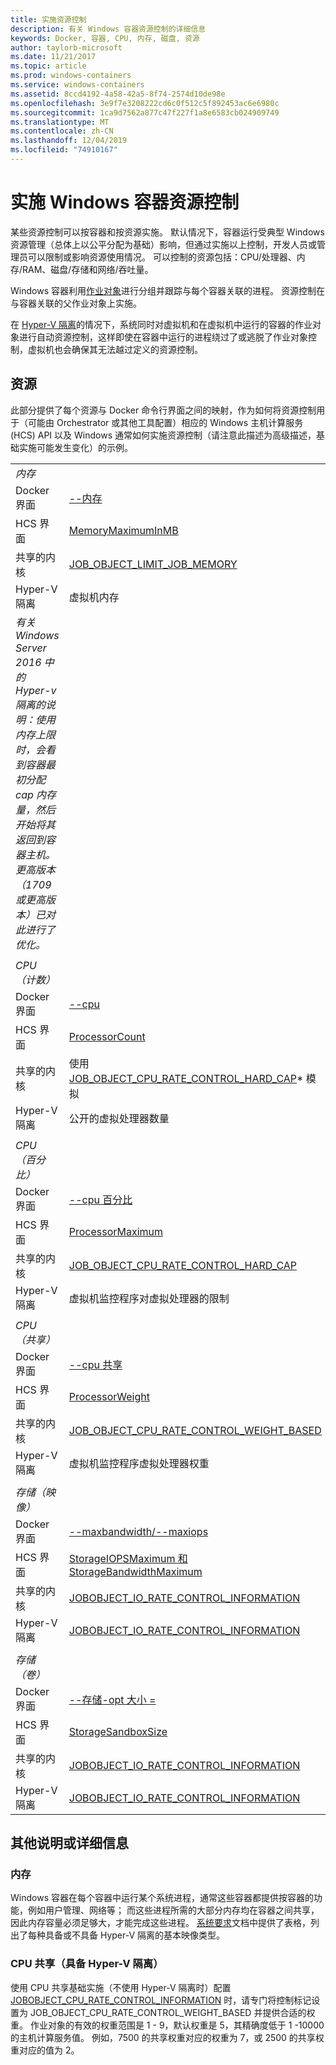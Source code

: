 ```yaml
---
title: 实施资源控制
description: 有关 Windows 容器资源控制的详细信息
keywords: Docker, 容器, CPU, 内存, 磁盘, 资源
author: taylorb-microsoft
ms.date: 11/21/2017
ms.topic: article
ms.prod: windows-containers
ms.service: windows-containers
ms.assetid: 8ccd4192-4a58-42a5-8f74-2574d10de98e
ms.openlocfilehash: 3e9f7e3208222cd6c0f512c5f892453ac6e6980c
ms.sourcegitcommit: 1ca9d7562a877c47f227f1a8e6583cb024909749
ms.translationtype: MT
ms.contentlocale: zh-CN
ms.lasthandoff: 12/04/2019
ms.locfileid: "74910167"
---
```

# <a name="implementing-resource-controls-for-windows-containers"></a>实施 Windows 容器资源控制
某些资源控制可以按容器和按资源实施。  默认情况下，容器运行受典型 Windows 资源管理（总体上以公平分配为基础）影响，但通过实施以上控制，开发人员或管理员可以限制或影响资源使用情况。  可以控制的资源包括：CPU/处理器、内存/RAM、磁盘/存储和网络/吞吐量。

Windows 容器利用[作业对象](https://docs.microsoft.com/windows/desktop/ProcThread/job-objects)进行分组并跟踪与每个容器关联的进程。  资源控制在与容器关联的父作业对象上实施。 

在 [Hyper-V 隔离](./hyperv-container.md)的情况下，系统同时对虚拟机和在虚拟机中运行的容器的作业对象进行自动资源控制，这样即使在容器中运行的进程绕过了或逃脱了作业对象控制，虚拟机也会确保其无法越过定义的资源控制。

## <a name="resources"></a>资源
此部分提供了每个资源与 Docker 命令行界面之间的映射，作为如何将资源控制用于（可能由 Orchestrator 或其他工具配置）相应的 Windows 主机计算服务 (HCS) API 以及 Windows 通常如何实施资源控制（请注意此描述为高级描述，基础实施可能发生变化）的示例。

|  | |
| ----- | ------|
| *内存* ||
| Docker 界面 | [--内存](https://docs.docker.com/engine/admin/resource_constraints/#memory) |
| HCS 界面 | [MemoryMaximumInMB](https://github.com/Microsoft/hcsshim/blob/b144c605002d4086146ca1c15c79e56bfaadc2a7/interface.go#L67) |
| 共享的内核 | [JOB_OBJECT_LIMIT_JOB_MEMORY](https://docs.microsoft.com/windows/desktop/api/winnt/ns-winnt-_jobobject_basic_limit_information) |
| Hyper-V 隔离 | 虚拟机内存 |
| _有关 Windows Server 2016 中的 Hyper-v 隔离的说明：使用内存上限时，会看到容器最初分配 cap 内存量，然后开始将其返回到容器主机。 更高版本（1709或更高版本）已对此进行了优化。_ |
| ||
| *CPU （计数）* ||
| Docker 界面 | [--cpu](https://docs.docker.com/engine/admin/resource_constraints/#cpu) |
| HCS 界面 | [ProcessorCount](https://github.com/Microsoft/hcsshim/blob/b144c605002d4086146ca1c15c79e56bfaadc2a7/interface.go#L67) |
| 共享的内核 | 使用 [JOB_OBJECT_CPU_RATE_CONTROL_HARD_CAP](https://docs.microsoft.com/windows/desktop/api/winnt/ns-winnt-_jobobject_cpu_rate_control_information)* 模拟 |
| Hyper-V 隔离 | 公开的虚拟处理器数量 |
| ||
| *CPU （百分比）* ||
| Docker 界面 | [--cpu 百分比](https://docs.docker.com/engine/admin/resource_constraints/#cpu) |
| HCS 界面 | [ProcessorMaximum](https://github.com/Microsoft/hcsshim/blob/b144c605002d4086146ca1c15c79e56bfaadc2a7/interface.go#L67) |
| 共享的内核 | [JOB_OBJECT_CPU_RATE_CONTROL_HARD_CAP](https://docs.microsoft.com/windows/desktop/api/winnt/ns-winnt-_jobobject_cpu_rate_control_information) |
| Hyper-V 隔离 | 虚拟机监控程序对虚拟处理器的限制 |
| ||
| *CPU （共享）* ||
| Docker 界面 | [--cpu 共享](https://docs.docker.com/engine/admin/resource_constraints/#cpu) |
| HCS 界面 | [ProcessorWeight](https://github.com/Microsoft/hcsshim/blob/b144c605002d4086146ca1c15c79e56bfaadc2a7/interface.go#L67) |
| 共享的内核 | [JOB_OBJECT_CPU_RATE_CONTROL_WEIGHT_BASED](https://docs.microsoft.com/windows/desktop/api/winnt/ns-winnt-_jobobject_cpu_rate_control_information) |
| Hyper-V 隔离 | 虚拟机监控程序虚拟处理器权重 |
| ||
| *存储（映像）* ||
| Docker 界面 | [--maxbandwidth/--maxiops](https://docs.docker.com/edge/engine/reference/commandline/run/#usage) |
| HCS 界面 | [StorageIOPSMaximum 和 StorageBandwidthMaximum](https://github.com/Microsoft/hcsshim/blob/b144c605002d4086146ca1c15c79e56bfaadc2a7/interface.go#L67) |
| 共享的内核 | [JOBOBJECT_IO_RATE_CONTROL_INFORMATION](https://docs.microsoft.com/windows/desktop/api/jobapi2/ns-jobapi2-jobobject_io_rate_control_information) |
| Hyper-V 隔离 | [JOBOBJECT_IO_RATE_CONTROL_INFORMATION](https://docs.microsoft.com/windows/desktop/api/jobapi2/ns-jobapi2-jobobject_io_rate_control_information) |
| ||
| *存储（卷）* ||
| Docker 界面 | [--存储-opt 大小 =](https://docs.docker.com/edge/engine/reference/commandline/run/#set-storage-driver-options-per-container) |
| HCS 界面 | [StorageSandboxSize](https://github.com/Microsoft/hcsshim/blob/b144c605002d4086146ca1c15c79e56bfaadc2a7/interface.go#L67) |
| 共享的内核 | [JOBOBJECT_IO_RATE_CONTROL_INFORMATION](https://docs.microsoft.com/windows/desktop/api/jobapi2/ns-jobapi2-jobobject_io_rate_control_information) |
| Hyper-V 隔离 | [JOBOBJECT_IO_RATE_CONTROL_INFORMATION](https://docs.microsoft.com/windows/desktop/api/jobapi2/ns-jobapi2-jobobject_io_rate_control_information) |

## <a name="additional-notes-or-details"></a>其他说明或详细信息

### <a name="memory"></a>内存

Windows 容器在每个容器中运行某个系统进程，通常这些容器都提供按容器的功能，例如用户管理、网络等； 而这些进程所需的大部分内存均在容器之间共享，因此内存容量必须足够大，才能完成这些进程。  [系统要求](https://docs.microsoft.com/virtualization/windowscontainers/deploy-containers/system-requirements#memory-requirments)文档中提供了表格，列出了每种具备或不具备 Hyper-V 隔离的基本映像类型。

### <a name="cpu-shares-without-hyper-v-isolation"></a>CPU 共享（具备 Hyper-V 隔离）

使用 CPU 共享基础实施（不使用 Hyper-V 隔离时）配置 [JOBOBJECT_CPU_RATE_CONTROL_INFORMATION](https://docs.microsoft.com/windows/desktop/api/winnt/ns-winnt-_jobobject_cpu_rate_control_information) 时，请专门将控制标记设置为 JOB_OBJECT_CPU_RATE_CONTROL_WEIGHT_BASED 并提供合适的权重。  作业对象的有效的权重范围是 1 - 9，默认权重是 5，其精确度低于 1 -10000 的主机计算服务值。  例如，7500 的共享权重对应的权重为 7，或 2500 的共享权重对应的值为 2。
